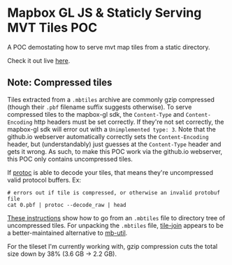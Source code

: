 # Mapbox GL JS & Staticly Serving MVT Tiles POC

A POC demostating how to serve mvt map tiles from a static directory.

Check it out live [here](https://allthetravelmaps.github.io/mapbox-gl-js-pocs/staticly-serving-mvt-tiles/).

## Note: Compressed tiles

Tiles extracted from a `.mbtiles` archive are commonly gzip compressed (though their `.pbf` filename suffix suggests otherwise). To serve compressed tiles to the mapbox-gl sdk, the `Content-Type` and `Content-Encoding` http headers must be set correctly. If they're not set correctly, the mapbox-gl sdk will error out with a `Unimplemented type: 3`. Note that the github.io webserver automatically correctly sets the `Content-Encoding` header, but (understandably) just guesses at the `Content-Type` header and gets it wrong. As such, to make this POC work via the github.io webserver, this POC only contains uncompressed tiles.

If [protoc](https://github.com/google/protobuf) is able to decode your tiles, that means they're uncompressed valid protocol buffers. Ex:

```shell
# errors out if tile is compressed, or otherwise an invalid protobuf file
cat 0.pbf | protoc --decode_raw | head
```

[These instructions](https://github.com/klokantech/vector-tiles-sample/tree/v1.0#host-the-vector-tiles-without-any-server-at-all) show how to go from an `.mbtiles` file to directory tree of uncompressed tiles. For unpacking the `.mbtiles` file, [tile-join](https://github.com/mapbox/tippecanoe/tree/v1.8.1#tile-join) appears to be a better-maintained alternative to [mb-util](https://github.com/mapbox/mbutil).

For the tileset I'm currently working with, gzip compression cuts the total size down by 38% (3.6 GB -> 2.2 GB).
